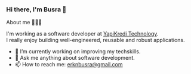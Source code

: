 ### Hi there, I'm Busra 👋

About me 👩🏻‍💻

I'm working as a software developer at <a href="https://www.ykteknoloji.com.tr/">YapiKredi Technology</a>. <br/>
I really enjoy building well-engineered, reusable and robust applications.

- 🔭 I’m currently working on improving my techskills.
- 💬 Ask me anything about software development.
- 📫 How to reach me: erknbusra@gmail.com

<br />
